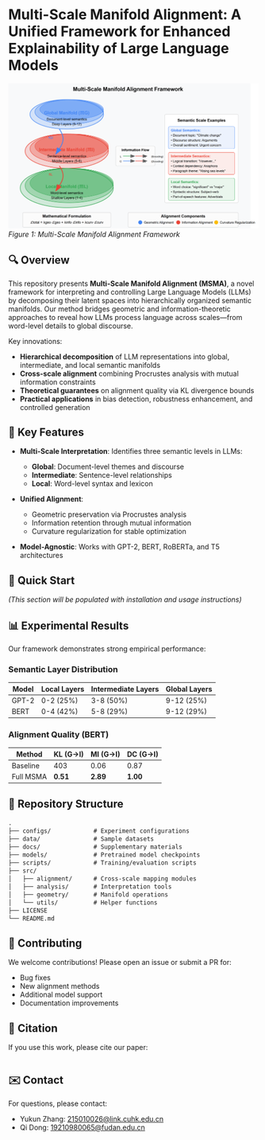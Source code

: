 # Multi-Scale Manifold Alignment: A Unified Framework for Enhanced Explainability of Large Language Models

![Framework Overview](docs/figures/framework.png)  
*Figure 1: Multi-Scale Manifold Alignment Framework*

## 🔍 Overview
This repository presents **Multi-Scale Manifold Alignment (MSMA)**, a novel framework for interpreting and controlling Large Language Models (LLMs) by decomposing their latent spaces into hierarchically organized semantic manifolds. Our method bridges geometric and information-theoretic approaches to reveal how LLMs process language across scales—from word-level details to global discourse.

Key innovations:
- **Hierarchical decomposition** of LLM representations into global, intermediate, and local semantic manifolds
- **Cross-scale alignment** combining Procrustes analysis with mutual information constraints
- **Theoretical guarantees** on alignment quality via KL divergence bounds
- **Practical applications** in bias detection, robustness enhancement, and controlled generation




## 🎯 Key Features
- **Multi-Scale Interpretation**: Identifies three semantic levels in LLMs:
  - **Global**: Document-level themes and discourse
  - **Intermediate**: Sentence-level relationships
  - **Local**: Word-level syntax and lexicon

- **Unified Alignment**:
  - Geometric preservation via Procrustes analysis
  - Information retention through mutual information
  - Curvature regularization for stable optimization

- **Model-Agnostic**: Works with GPT-2, BERT, RoBERTa, and T5 architectures

## 🚀 Quick Start
*(This section will be populated with installation and usage instructions)*

## 📊 Experimental Results
Our framework demonstrates strong empirical performance:

### Semantic Layer Distribution
| Model   | Local Layers | Intermediate Layers | Global Layers |
|---------|-------------|---------------------|--------------|
| GPT-2   | 0-2 (25%)   | 3-8 (50%)           | 9-12 (25%)   |
| BERT    | 0-4 (42%)   | 5-8 (29%)           | 9-12 (29%)   |

### Alignment Quality (BERT)
| Method       | KL (G→I) | MI (G→I) | DC (G→I) |
|--------------|---------|---------|---------|
| Baseline     | 403     | 0.06    | 0.87    |
| Full MSMA    | **0.51**| **2.89**| **1.00**|


## 📂 Repository Structure
```
.
├── configs/            # Experiment configurations
├── data/               # Sample datasets
├── docs/               # Supplementary materials
├── models/             # Pretrained model checkpoints
├── scripts/            # Training/evaluation scripts
├── src/
│   ├── alignment/      # Cross-scale mapping modules
│   ├── analysis/       # Interpretation tools
│   ├── geometry/       # Manifold operations
│   └── utils/          # Helper functions
├── LICENSE
└── README.md
```


## 🤝 Contributing
We welcome contributions! Please open an issue or submit a PR for:
- Bug fixes
- New alignment methods
- Additional model support
- Documentation improvements


## 📜 Citation
If you use this work, please cite our paper:
```bibtex

```

## ✉️ Contact
For questions, please contact:
- Yukun Zhang: 215010026@link.cuhk.edu.cn
- Qi Dong: 19210980065@fudan.edu.cn
